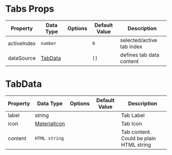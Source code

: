 # Tabs Props
| Property            |  Data Type  | Options | Default Value | Description |
| ------------------  |  ----------- |---------|---------------|-------------|
| activeIndex| `number` |  |  `0`| selected/active tab index|
| dataSource | [TabData](#TabData) | | `[]` | defines tab data content | 

# TabData
| Property            |  Data Type  | Options | Default Value | Description |
| ------------------  |  ----------- |---------|---------------|-------------|
| label | string ||| Tab Label
| icon | [MaterialIcon](https://fonts.google.com/icons) || | Tab Icon
| content | `HTML string` |  | | Tab content. Could be plain HTML string